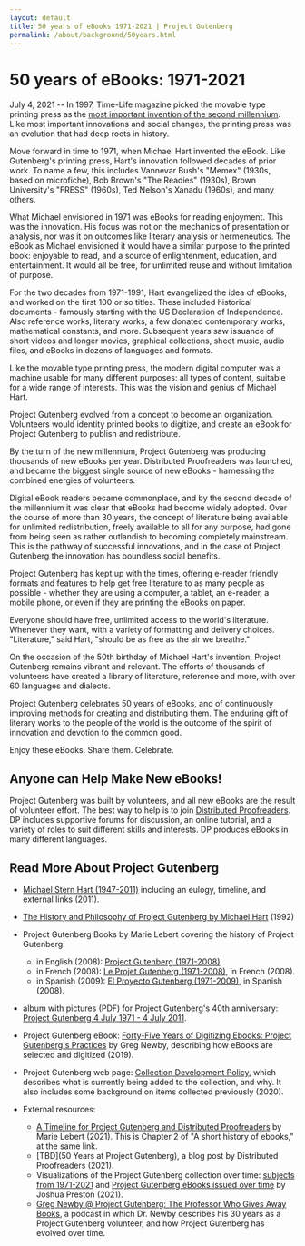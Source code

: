 ```yaml
---
layout: default
title: 50 years of eBooks 1971-2021 | Project Gutenberg
permalink: /about/background/50years.html
---
```


50 years of eBooks: 1971-2021
=============================

July 4, 2021 -- In 1997, Time-Life magazine picked the movable type printing press as the [most important invention of the second millennium](https://en.wikipedia.org/wiki/Johannes_Gutenberg). Like most important innovations and social changes, the printing press was an evolution that had deep roots in history.

Move forward in time to 1971, when Michael Hart invented the eBook. Like Gutenberg's printing press, Hart's innovation followed decades of prior work. To name a few, this includes Vannevar Bush's "Memex" (1930s, based on microfiche), Bob Brown's "The Readies" (1930s), Brown University's "FRESS" (1960s), Ted Nelson's Xanadu (1960s), and many others.

What Michael envisioned in 1971 was eBooks for reading enjoyment. This was the innovation. His focus was not on the mechanics of presentation or analysis, nor was it on outcomes like literary analysis or hermeneutics. The eBook as Michael envisioned it would have a similar purpose to the printed book: enjoyable to read, and a source of enlightenment, education, and entertainment. It would all be free, for unlimited reuse and without limitation of purpose. 

For the two decades from 1971-1991, Hart evangelized the idea of eBooks, and worked on the first 100 or so titles. These included historical documents - famously starting with the US Declaration of Independence. Also reference works, literary works, a few donated contemporary works, mathematical constants, and more. Subsequent years saw issuance of short videos and longer movies, graphical collections, sheet music, audio files, and eBooks in dozens of languages and formats.

Like the movable type printing press, the modern digital computer was a machine usable for many different purposes: all types of content, suitable for a wide range of interests. This was the vision and genius of Michael Hart.

Project Gutenberg evolved from a concept to become an organization. Volunteers would identity printed books to digitize, and create an eBook for Project Gutenberg to publish and redistribute.

By the turn of the new millennium, Project Gutenberg was producing thousands of new eBooks per year. Distributed Proofreaders was launched, and became the biggest single source of new eBooks - harnessing the combined energies of volunteers.

Digital eBook readers became commonplace, and by the second decade of the millennium it was clear that eBooks had become widely adopted. Over the course of more than 30 years, the concept of literature being available for unlimited redistribution, freely available to all for any purpose, had gone from being seen as rather outlandish to becoming completely mainstream. This is the pathway of successful innovations, and in the case of Project Gutenberg the innovation has boundless social benefits.

Project Gutenberg has kept up with the times, offering e-reader friendly formats and features to help get free literature to as many people as possible - whether they are using a computer, a tablet, an e-reader, a mobile phone, or even if they are printing the eBooks on paper.

Everyone should have free, unlimited access to the world's literature. Whenever they want, with a variety of formatting and delivery choices. "Literature," said Hart, "should be as free as the air we breathe."

On the occasion of the 50th birthday of Michael Hart's invention, Project Gutenberg remains vibrant and relevant. The efforts of thousands of volunteers have created a library of literature, reference and more, with over 60 languages and dialects.

Project Gutenberg celebrates 50 years of eBooks, and of continuously improving methods for creating and distributing them. The enduring gift of literary works to the people of the world is the outcome of the spirit of innovation and devotion to the common good.

Enjoy these eBooks. Share them. Celebrate.


## Anyone can Help Make New eBooks!

Project Gutenberg was built by volunteers, and all new eBooks are the result of volunteer effort. The best way to help is to join [Distributed Proofreaders](https://www.pgdp.net). DP includes supportive forums for discussion, an online tutorial, and a variety of roles to suit different skills and interests. DP produces eBooks in many different languages.

## Read More About Project Gutenberg

- [Michael Stern Hart (1947-2011)](https://www.gutenberg.org/attic/hart.html) including an eulogy, timeline, and external links (2011).

- [The History and Philosophy of Project Gutenberg by Michael Hart](/about/background/history_and_philosophy.html) (1992)

- Project Gutenberg Books by Marie Lebert covering the history of Project
Gutenberg:
  - in English (2008): [Project Gutenberg (1971-2008)](https://www.gutenberg.org/ebooks/27045).
  - in French (2008): [Le Projet Gutenberg (1971-2008)](https://www.gutenberg.org/ebooks/27046), in French (2008).
  - in Spanish (2009): [El Proyecto Gutenberg (1971-2009)](https://www.gutenberg.org/ebooks/31633), in Spanish (2008).
- album with pictures (PDF) for Project Gutenberg's 40th anniversary: [Project Gutenberg 4 July 1971 - 4 July 2011](https://www.gutenberg.org/ebooks/36616).

- Project Gutenberg eBook: [Forty-Five Years of Digitizing Ebooks: Project Gutenberg's Practices](https://www.gutenberg.org/ebooks/60600) by Greg Newby, describing how eBooks are selected and digitized (2019).

- Project Gutenberg web page: [Collection Development Policy](https://www.gutenberg.org/policy/collection_development.html), which describes what is currently being added to the collection, and why. It also includes some background on items collected previously (2020).

- External resources:
  - [A Timeline for Project Gutenberg and Distributed Proofreaders](https://archive.org/details/history-ebooks/mode/2up) by Marie Lebert (2021). This is Chapter 2 of "A short history of ebooks," at the same link.
  - [TBD](50 Years at Project Gutenberg), a blog post by Distributed Proofreaders (2021).
  - Visualizations of the Project Gutenberg collection over time: [subjects from 1971-2021](https://public.tableau.com/views/ProjectGutenbergat50/Dashareachartbysubject?:language=en-US&:display_count=n&:origin=viz_share_link&:showVizHome=no) and [Project Gutenberg eBooks issued over time](https://public.tableau.com/views/ProjectGutenbergebooksIssuedOverTime/Dashheatmap?:language=en-US&:display_count=n&:origin=viz_share_link:showVizHome=no) by Joshua Preston (2021). 
  - [Greg Newby @ Project Gutenberg: The Professor Who Gives Away Books](https://share.transistor.fm/s/667f33b9), a podcast in which Dr. Newby describes his 30 years as a Project Gutenberg volunteer, and how Project Gutenberg has evolved over time.


